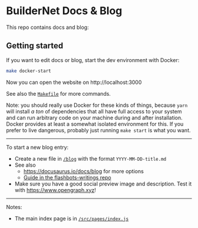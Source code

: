 # BuilderNet Docs & Blog

This repo contains docs and blog:

## Getting started

If you want to edit docs or blog, start the dev environment with Docker:

```bash
make docker-start
```

Now you can open the website on http://localhost:3000

See also the [`Makefile`](./Makefile) for more commands.

Note: you should really use Docker for these kinds of things, because `yarn` will install _a ton_ of dependencies that all have full access to your system and can run arbitrary
code on your machine during and after installation. Docker provides at least a somewhat isolated environment for this. If you prefer to live dangerous, probably
just running `make start` is what you want.

---

To start a new blog entry:

- Create a new file in [`/blog`](./blog/) with the format `YYYY-MM-DD-title.md`
- See also
  - https://docusaurus.io/docs/blog for more options
  - [Guide in the flashbots-writings repo](https://github.com/flashbots/flashbots-writings-website/?tab=readme-ov-file#steps-to-publish-a-new-post)
- Make sure you have a good social preview image and description. Test it with https://www.opengraph.xyz!

---

Notes:

- The main index page is in [`/src/pages/index.js`](./src/pages/index.js)